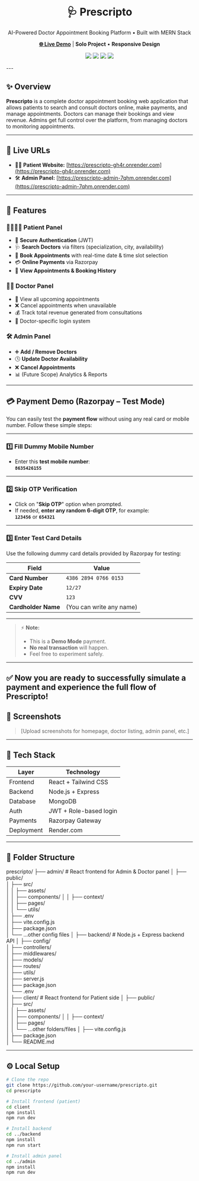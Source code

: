 <h1 align="center"> 🩺 Prescripto </h1>

<p align="center">AI-Powered Doctor Appointment Booking Platform • Built with MERN Stack</p>

<p align="center">
  <a href="https://imagify-frontend-qope.onrender.com" target="_blank"><strong>🌐 Live Demo</strong></a> |
  <strong>Solo Project</strong> • <strong>Responsive Design</strong>
</p>

<p align="center">
  <img src="https://img.shields.io/badge/Stack-MERN-informational" />
  <img src="https://img.shields.io/badge/Payments-Razorpay-blue" />
  <img src="https://img.shields.io/badge/Status-Demo%20Mode-yellow" />
  <img src="https://img.shields.io/badge/Made%20By-Sandeep%20Mehta-success" />
</p>
---

## ✨ Overview

**Prescripto** is a complete doctor appointment booking web application that allows patients to search and consult doctors online, make payments, and manage appointments. Doctors can manage their bookings and view revenue. Admins get full control over the platform, from managing doctors to monitoring appointments.

---

## 🔗 Live URLs

- 🧑‍⚕️ **Patient Website:** [https://prescripto-gh4r.onrender.com](https://prescripto-gh4r.onrender.com)
- 🛠️ **Admin Panel:** [https://prescripto-admin-7qhm.onrender.com](https://prescripto-admin-7qhm.onrender.com)

---

## 🚀 Features

### 👨‍👩‍👧‍👦 Patient Panel

- 🔐 **Secure Authentication** (JWT)
- 🩺 **Search Doctors** via filters (specialization, city, availability)
- 📅 **Book Appointments** with real-time date & time slot selection
- 💳 **Online Payments** via Razorpay
- 📜 **View Appointments & Booking History**

### 👨‍⚕️ Doctor Panel

- 📆 View all upcoming appointments
- ❌ Cancel appointments when unavailable
- 💰 Track total revenue generated from consultations
- 🔐 Doctor-specific login system

### 🛠️ Admin Panel

- ➕ **Add / Remove Doctors**
- 🕓 **Update Doctor Availability**
- ❌ **Cancel Appointments**
- 📊 (Future Scope) Analytics & Reports

---

## 💳 Payment Demo (Razorpay – Test Mode)

You can easily test the **payment flow** without using any real card or mobile number. Follow these simple steps:

---

### 1️⃣ Fill Dummy Mobile Number
- Enter this **test mobile number**:  
  **`8635426155`**

---

### 2️⃣ Skip OTP Verification
- Click on "**Skip OTP**" option when prompted.
- If needed, **enter any random 6-digit OTP**, for example:  
  **`123456`** or **`654321`**

---

### 3️⃣ Enter Test Card Details
Use the following dummy card details provided by Razorpay for testing:

| Field              | Value                          |
|--------------------|--------------------------------|
| **Card Number**    | `4386 2894 0766 0153`           |
| **Expiry Date**    | `12/27`                        |
| **CVV**            | `123`                          |
| **Cardholder Name** | (You can write any name)       |

---

> ⚡ **Note:**  
> - This is a **Demo Mode** payment.  
> - **No real transaction** will happen.  
> - Feel free to experiment safely.

---

✅ Now you are ready to **successfully simulate a payment** and experience the full flow of Prescripto!
---

## 📸 Screenshots

> [Upload screenshots for homepage, doctor listing, admin panel, etc.]

---

## 🧰 Tech Stack

| Layer        | Technology         |
|--------------|--------------------|
| Frontend     | React + Tailwind CSS |
| Backend      | Node.js + Express  |
| Database     | MongoDB            |
| Auth         | JWT + Role-based login |
| Payments     | Razorpay Gateway   |
| Deployment   | Render.com         |

---

## 📂 Folder Structure
prescripto/
├── admin/              # React frontend for Admin & Doctor panel
│   ├── public/         
│   ├── src/            
│   │   ├── assets/     
│   │   ├── components/ 
│   │   ├── context/    
│   │   ├── pages/      
│   │   └── utils/     
│   ├── .env            
│   ├── vite.config.js  
│   ├── package.json    
│   └── ...other config files
│
├── backend/            # Node.js + Express backend API
│   ├── config/         
│   ├── controllers/    
│   ├── middlewares/    
│   ├── models/        
│   ├── routes/        
│   ├── utils/          
│   ├── server.js       
│   ├── package.json    
│   └── .env            
│
├── client/             # React frontend for Patient side
│   ├── public/         
│   ├── src/           
│   │   ├── assets/    
│   │   ├── components/
│   │   ├── context/    
│   │   ├── pages/      
│   │   └── ...other folders/files
│   ├── vite.config.js  
│   ├── package.json    
│   └── README.md       

---

## ⚙️ Local Setup

```bash
# Clone the repo
git clone https://github.com/your-username/prescripto.git
cd prescripto

# Install frontend (patient)
cd client
npm install
npm run dev

# Install backend
cd ../backend
npm install
npm run start

# Install admin panel
cd ../admin
npm install
npm run dev

